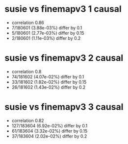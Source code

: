 # susie vs finemapv3  1 causal

- correlation 0.86
- 7/180601 (3.88e-03%) differ by 0.1
- 5/180601 (2.77e-03%) differ by 0.15
- 2/180601 (1.11e-03%) differ by 0.2


# susie vs finemapv3  2 causal

- correlation 0.8
- 74/181602 (4.07e-02%) differ by 0.1
- 33/181602 (1.82e-02%) differ by 0.15
- 26/181602 (1.43e-02%) differ by 0.2


# susie vs finemapv3  3 causal

- correlation 0.82
- 127/183604 (6.92e-02%) differ by 0.1
- 61/183604 (3.32e-02%) differ by 0.15
- 37/183604 (2.02e-02%) differ by 0.2


